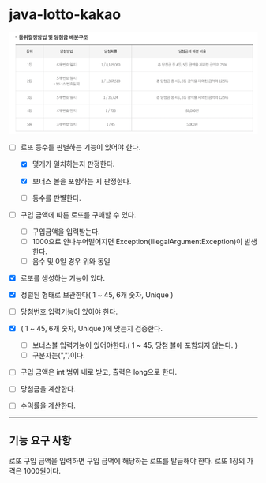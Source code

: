 # java-lotto-kakao

![img.png](img.png)

- [ ] 로또 등수를 판별하는 기능이 있어야 한다.

  - [x] 몇개가 일치하는지 판정한다.
  - [x] 보너스 볼을 포함하는 지 판정한다.
  - [ ] 등수를 판별한다.



- [ ] 구입 금액에 따른 로또를 구매할 수 있다.
  - [ ] 구입금액을 입력받는다.
  - [ ] 1000으로 안나누어떨어지면 Exception(IllegalArgumentException)이 발생한다.
  - [ ] 음수 및 0일 경우 위와 동일

- [x] 로또를 생성하는 기능이 있다.

- [x] 정렬된 형태로 보관한다( 1 ~ 45, 6개 숫자, Unique )

- [ ] 당첨번호 입력기능이 있어야 한다.

- [x] ( 1 ~ 45, 6개 숫자, Unique )에 맞는지 검증한다.
  - [ ] 보너스볼 입력기능이 있어야한다.( 1 ~ 45, 당첨 볼에 포함되지 않는다. )
  - [ ] 구분자는(",")이다.

- [ ] 구입 금액은 int 범위 내로 받고, 출력은 long으로 한다.

- [ ] 당첨금을 계산한다.

- [ ] 수익률을 계산한다.










---

## 기능 요구 사항

로또 구입 금액을 입력하면 구입 금액에 해당하는 로또를 발급해야 한다.
로또 1장의 가격은 1000원이다.
